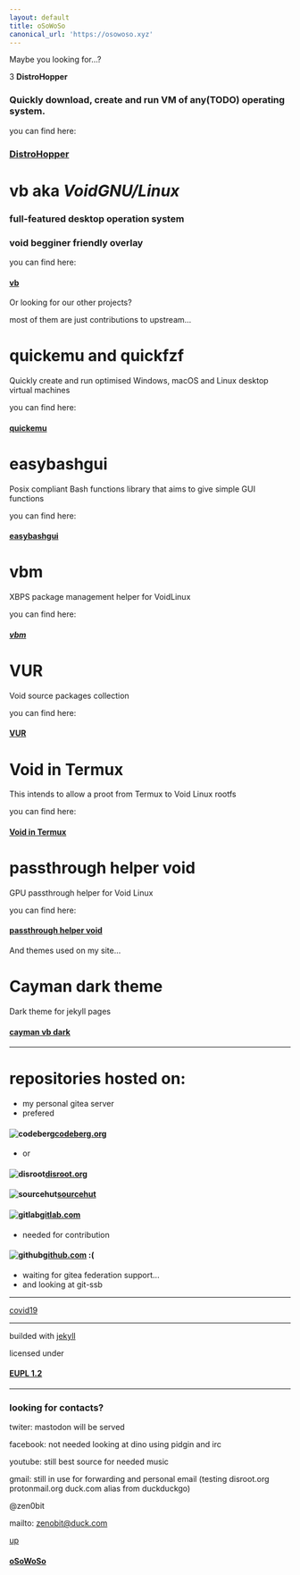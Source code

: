 ```yaml
---
layout: default
title: oSoWoSo
canonical_url: 'https://osowoso.xyz'
---
```


Maybe you looking for...?

3 **DistroHopper**

### Quickly download, create and run VM of any(TODO) operating system.

you can find here:

### [DistroHopper](https://dh.osowoso.xyz)

# **vb** aka ***VoidGNU/Linux***

### full-featured desktop operation system

### void begginer friendly overlay

you can find here:

#### [vb](https://vb.osowoso.xyz)

Or looking for our other projects?

most of them are just contributions to upstream...

# quickemu and quickfzf
Quickly create and run optimised Windows, macOS and Linux desktop virtual machines

you can find here:

#### [quickemu](https://quickemu.osowoso.xyz)

# easybashgui
Posix compliant Bash functions library that aims to give simple GUI functions

you can find here:

#### [easybashgui](https://easybashgui.osowoso.xyz)

# vbm
XBPS package management helper for VoidLinux

you can find here:

##### [vbm](https://vbm.osowoso.xyz)

# VUR
Void source packages collection 

you can find here:

#### [VUR](https://vur.osowoso.xyz/)

# Void in Termux
This intends to allow a proot from Termux to Void Linux rootfs

you can find here:

#### [Void in Termux](https://termux.osowoso.xyz)

# passthrough helper void
GPU passthrough helper for Void Linux

you can find here:

#### [passthrough helper void](https://passthrough.osowoso.xyz)

And themes used on my site...

# Cayman dark theme
Dark theme for jekyll pages

#### [cayman vb dark](https://cayman.osowoso.xyz/)

_____________________________

# repositories hosted on:
- my personal gitea server
- prefered

#### ![codeberg](./assets/img/codeberg.png)[codeberg.org](https://codeberg.org/oSoWoSo)

- or

#### ![disroot](./assets/img/disroot.png)[disroot.org](https://git.disroot.org/oSoWoSo)

#### ![sourcehut](./assets/img/sourcehut.png)[sourcehut](https://hg.sr.ht/~osowoso)

#### ![gitlab](./assets/img/gitlab.png)[gitlab.com](https://gitlab.com/osowoso)

- needed for contribution

#### ![github](./assets/img/github.png)[github.com](https://github.com/oSoWoSo) :(

- waiting for gitea federation support...
- and looking at git-ssb

_____________________________

[covid19](./covid.md)

_____________________________

builded with [jekyll](https://jekyllrb.com/)

licensed under

#### [EUPL 1.2](https://joinup.ec.europa.eu/collection/eupl/eupl-text-eupl-12)

_____________________________

### looking for contacts?

twiter: mastodon will be served

facebook: not needed looking at dino using pidgin and irc

youtube: still best source for needed music

gmail: still in use for forwarding and personal email (testing disroot.org protonmail.org duck.com alias from duckduckgo)

@zen0bit

mailto: <zenobit@duck.com>

[up](./)

#### [oSoWoSo](https://osowoso.xyz)

